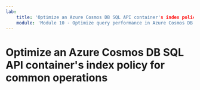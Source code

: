 ```yaml
---
lab:
    title: 'Optimize an Azure Cosmos DB SQL API container's index policy for common operations'
    module: 'Module 10 - Optimize query performance in Azure Cosmos DB SQL API'
---
```


# Optimize an Azure Cosmos DB SQL API container's index policy for common operations
